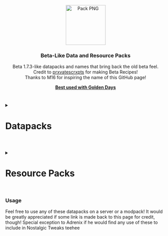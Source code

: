 <!-- PROJECT LOGO -->
<br />
<div align="center">
  <a href="https://github.com/othneildrew/Best-README-Template">
    <img src="https://raw.githubusercontent.com/JimmJam/BetaPacks/main/Good%20Old%20Names/pack.png" alt="Pack PNG" width="125" height="125">
  </a>

  <h3 align="center">Beta-Like Data and Resource Packs</h3>
    Beta 1.7.3-like datapacks and names that bring back the old beta feel. <br>
    Credit to <a href="https://github.com/prxvatescrxpts">prxvatescrxpts</a> for making Beta Recipes! <br>
    Thanks to M16 for inspiring the name of this GitHub page!</p>
    <a href="https://github.com/PoeticRainbow/golden-days"><strong>Best used with Golden Days</strong></a>
</div>

#
<details closed>
  <summary><h1>Datapacks</h2></summary>
    <details closed>
      <summary><h2>Beta Recipes</h2></summary>
        Beta Recipes emoves all recipes from the game, and only adds back those that were in Beta 1.7.3. This in combination with the other datpacks, Nostalgic Tweaks, Fabrication and Cabbage's Retro Generator can be used to recreate an almost 1 for 1 Beta 1.7.3 experience.
    </details>
    <details closed>
      <summary><h2>Only Cod</h2></summary>
        Makes the fishing loot tables only contain Cod, or "Raw Fish", as Good Old Names corrects. Removes all junk and treasure loot from the loot tables, effectively removing any chance of getting a modern item like an enchanted fishing rod, armor, or enchanted books.
    </details>
    <details closed>
      <summary><h2>No Mutton</h2></summary>
        Throughout Beta 1.7.3 and Release 1.7, sheep could be killed to drop 1 wool, but did not drop mutton because it had yet to be added. This datapack reverts to that behavior. Only made because the current "old drops" for sheep in Nostalgic Tweaks does not drop wool when sheep are killed.
    </details>
    <details closed>
      <summary><h2>Old Block Drops</h2></summary>
        In almost all Beta versions, there were certain drops that were different to modern versions. Currently, this datapack only changes oak stairs to drop one oak plank, cobblestone stairs to one cobblestone, and bookshelves to drop nothing (balanced by Beta Recipes, because of how cheap books were.) If you remember anything else that was different, let me know!
    </details>
</details>

#
<details closed>
  <summary><h1>Resource Packs</h2></summary>
    <details closed>
      <summary><h2>Good Old Names</h2></summary>
        Adds back and replaces lot of old names, renaming all wood types to "wood", wood type fences to "wood", and much more. Golden Days fixes almost all the rest of the names that aren't included in this pack. Not all names are directly from 1.7.3 - crafting table is "Workbench", as it was through b1.0-b1.2.
    </details>
    <details closed>
      <summary><h2>Indev and Beta Doors</h2></summary>
        During Indev, the side door texture was the same as the oak plank texture. This first pack brings this look back. The second, Beta doors had a weird look to them, where the top and bottom of the side of the door was a copy of the bottom front texture of the door, rather than the side of each the top and bottom.
    </details>
</details>

#
### Usage
<p>Feel free to use any of these datapacks on a server or a modpack! It would be greatly appreciated if some link is made back to this page for credit, though! Special exception to Adrenix if he would find any use of these to include in Nostalgic Tweaks teehee
